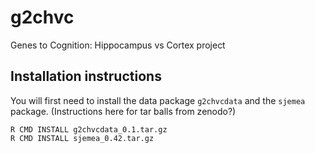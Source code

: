 # g2chvc


Genes to Cognition: Hippocampus vs Cortex project

## Installation instructions

You will first need to install the data package `g2chvcdata` and the
`sjemea` package.  (Instructions here for tar balls from zenodo?)

	R CMD INSTALL g2chvcdata_0.1.tar.gz
	R CMD INSTALL sjemea_0.42.tar.gz


